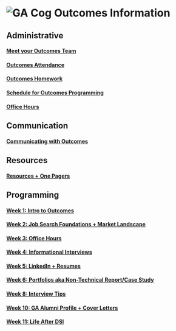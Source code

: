 # ![GA Cog](https://camo.githubusercontent.com/6ce15b81c1f06d716d753a61f5db22375fa684da/68747470733a2f2f67612d646173682e73332e616d617a6f6e6177732e636f6d2f70726f64756374696f6e2f6173736574732f6c6f676f2d39663838616536633963333837313639306533333238306663663535376633332e706e67) Outcomes Information
## Administrative
#### [Meet your Outcomes Team](https://git.generalassemb.ly/dsi-plus/DSI-PLUS-OUTCOMES/wiki/Welcome-to-Outcomes!)
#### [Outcomes Attendance](https://git.generalassemb.ly/dsi-plus/DSI-PLUS-OUTCOMES/wiki/Outcomes-Attendance)
#### [Outcomes Homework](https://git.generalassemb.ly/dsi-plus/DSI-PLUS-OUTCOMES/wiki/Homework)
#### [Schedule for Outcomes Programming](https://git.generalassemb.ly/dsi-plus/DSI-PLUS-OUTCOMES/wiki/DSI-PLUS-Outcomes-Schedule) 
#### [Office Hours](https://git.generalassemb.ly/DSI-SF-6/outcomes/wiki/Office-Hours) 
## Communication
#### [Communicating with Outcomes](https://git.generalassemb.ly/DSI-SF-6/outcomes/wiki/communicating-with-outcomes)
## Resources
#### [Resources + One Pagers](https://git.generalassemb.ly/DSI-SF-6/outcomes/wiki/DSI-Resources---One-Pagers)
## Programming 
#### [Week 1: Intro to Outcomes](https://git.generalassemb.ly/DSI-SF-6/outcomes/wiki/Week-1:-Intro-to-Outcomes)
#### [Week 2: Job Search Foundations + Market Landscape](https://git.generalassemb.ly/DSI-SF-6/outcomes/wiki/Week-2:-Job-Search-Foundations-Market-Landscape)
#### [Week 3: Office Hours](https://git.generalassemb.ly/DSI-SF-6/outcomes/wiki/Office-Hours)
#### [Week 4: Informational Interviews](https://git.generalassemb.ly/DSI-SF-6/outcomes/wiki/Week-4:-Informational-Interviews)
#### [Week 5: LinkedIn + Resumes](https://git.generalassemb.ly/DSI-SF-6/outcomes/wiki/Week-5:-Linkedin---Resumes)
#### [Week 6: Portfolios aka Non-Technical Report/Case Study](https://git.generalassemb.ly/DSI-SF-6/DSI-SF-6-outcomes/wiki/Week-6:-Portfolios-aka-Non-Technical-Report-Case-Study)
#### [Week 8: Interview Tips](https://git.generalassemb.ly/DSI-SF-6/outcomes/wiki/Week-8:-Interview-Tips)
#### [Week 10: GA Alumni Profile + Cover Letters](https://git.generalassemb.ly/DSI-SF-6/DSI-SF-6-outcomes/wiki/Week-10:-GA-Alumni-Profile---Cover-Letters)
#### [Week 11: Life After DSI](https://git.generalassemb.ly/DSI-SF-6/DSI-SF-6-outcomes/wiki/Week-11:-Life-After-DSI)

